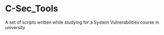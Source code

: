 # C-Sec_Tools
 A set of scripts written while studying for a System Vulnerabilities course in university
